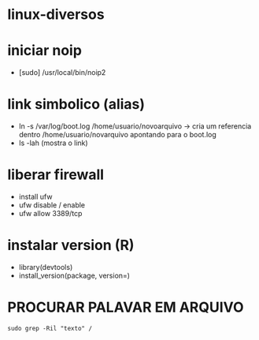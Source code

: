 # linux-diversos

# iniciar noip
- [sudo]  /usr/local/bin/noip2

# link simbolico (alias)
- ln -s /var/log/boot.log /home/usuario/novoarquivo -> cria um referencia dentro /home/usuario/novarquivo apontando para o boot.log
- ls -lah (mostra o link)

# liberar firewall
- install ufw
- ufw disable / enable
- ufw allow 3389/tcp

# instalar version (R)
- library(devtools)
- install_version(package, version=)

# PROCURAR PALAVAR EM ARQUIVO
```
sudo grep -Ril "texto" /
```
